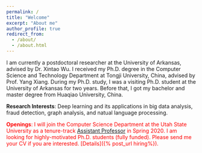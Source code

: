 ```yaml
---
permalink: /
title: "Welcome"
excerpt: "About me"
author_profile: true
redirect_from: 
  - /about/
  - /about.html
---
```


I am currently a postdoctoral researcher at the University of Arkansas, advised by Dr. Xintao Wu. I received my Ph.D. degree in the Computer Science and Technology Department at Tongji University, China, advised by Prof. Yang Xiang. During my Ph.D. study, I was a visiting Ph.D. student at the University of Arkansas for two years. Before that, I got my bachelor and master degree from Huaqiao University, China. 

**Research Interests**: Deep learning and its applications in big data analysis, fraud detection, graph analysis, and natual language processing.

<span style="color:red">**Openings**: I will join the Computer Science Department at the Utah State University as a tenure-track [Assistant Professor](https://cs.usu.edu/people/faculty/yuan-shuhan) in Spring 2020. I am looking for highly-motivated Ph.D. students (fully funded). Please send me your CV if you are interested. [Details]({% post_url hiring%}). </span>